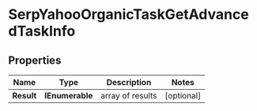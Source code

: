# SerpYahooOrganicTaskGetAdvancedTaskInfo


## Properties

| Name | Type | Description | Notes |
|------------ | ------------- | ------------- | -------------|
**Result** | **IEnumerable<SerpYahooOrganicTaskGetAdvancedResultInfo>** | array of results |[optional]|